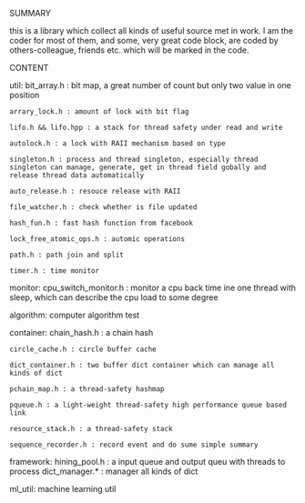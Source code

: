 SUMMARY

this is a library which collect all kinds of useful source met in work. I am the coder for most of them, and 
some, very great code block, are coded by others-colleague, friends etc. which will be marked in the code.

CONTENT

util:
	bit_array.h : bit map, a great number of count but only two value in one position
 
	arrary_lock.h : amount of lock with bit flag
 
	lifo.h && lifo.hpp : a stack for thread safety under read and write
 
	autolock.h : a lock with RAII mechanism based on type
 
	singleton.h : process and thread singleton, especially thread singleton can manage, generate, get in thread field gobally and release thread data automatically
 
	auto_release.h : resouce release with RAII
 
	file_watcher.h : check whether is file updated
 
	hash_fun.h : fast hash function from facebook
 
	lock_free_atomic_ops.h : automic operations
 
	path.h : path join and split
 
	timer.h : time monitor
 

monitor:
	cpu_switch_monitor.h : monitor a cpu back time ine one thread with sleep, which can describe the cpu load to some degree

algorithm: computer algorithm test
	
container:
	chain_hash.h : a chain hash
 
	circle_cache.h : circle buffer cache
 
	dict_container.h : two buffer dict container which can manage all kinds of dict
 
	pchain_map.h : a thread-safety hashmap
 
	pqueue.h : a light-weight thread-safety high performance queue based link
 
	resource_stack.h : a thread-safety stack
 
	sequence_recorder.h : record event and do sume simple summary
 

framework:
	hining_pool.h : a input queue and output queu with threads to process
	dict_manager.* : manager all kinds of dict

ml_util: machine learning util

